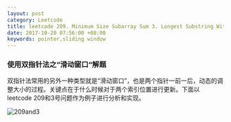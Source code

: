```yaml
---
layout: post
category: Leetcode
title: leetcode 209. Minimum Size Subarray Sum 3. Longest Substring Without Repeating Characters
date: 2017-10-20 07:56:00 +08:00
keywords: pointer,sliding window
---
```


### 使用双指针法之“滑动窗口“解题
双指针法常用的另外一种类型就是“滑动窗口”，也是两个指针一前一后，动态的调整大小的过程。关键点在于什么时候对于两个索引位置进行更新。下面以leetcode 209和3号问题作为例子进行分析和实现。

![209and3](http://img.blog.csdn.net/20171020075049534?watermark/2/text/aHR0cDovL2Jsb2cuY3Nkbi5uZXQvaWN1cmlvdXM=/font/5a6L5L2T/fontsize/400/fill/I0JBQkFCMA==/dissolve/70/gravity/SouthEast)